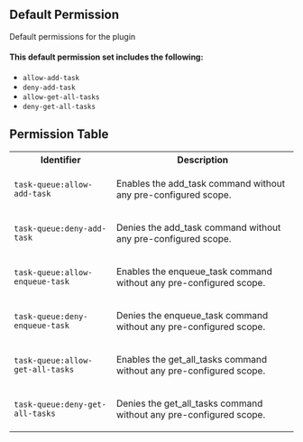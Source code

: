 ## Default Permission

Default permissions for the plugin

#### This default permission set includes the following:

- `allow-add-task`
- `deny-add-task`
- `allow-get-all-tasks`
- `deny-get-all-tasks`

## Permission Table

<table>
<tr>
<th>Identifier</th>
<th>Description</th>
</tr>


<tr>
<td>

`task-queue:allow-add-task`

</td>
<td>

Enables the add_task command without any pre-configured scope.

</td>
</tr>

<tr>
<td>

`task-queue:deny-add-task`

</td>
<td>

Denies the add_task command without any pre-configured scope.

</td>
</tr>

<tr>
<td>

`task-queue:allow-enqueue-task`

</td>
<td>

Enables the enqueue_task command without any pre-configured scope.

</td>
</tr>

<tr>
<td>

`task-queue:deny-enqueue-task`

</td>
<td>

Denies the enqueue_task command without any pre-configured scope.

</td>
</tr>

<tr>
<td>

`task-queue:allow-get-all-tasks`

</td>
<td>

Enables the get_all_tasks command without any pre-configured scope.

</td>
</tr>

<tr>
<td>

`task-queue:deny-get-all-tasks`

</td>
<td>

Denies the get_all_tasks command without any pre-configured scope.

</td>
</tr>
</table>
